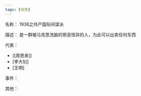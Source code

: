 ```yaml
---
tags: [背景]
---
```


名称：
1938之共产国际间谍派

描述：
是一群被马克思洗脑的邪恶怪异的人，为此可以出卖任何东西

代表：
- [[周恩来]]
- [李大钊]
- [王明]

事件：

其他：
